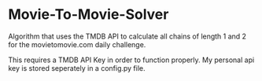 # Movie-To-Movie-Solver
Algorithm that uses the TMDB API to calculate all chains of length 1 and 2 for the movietomovie.com daily challenge.

This requires a TMDB API Key in order to function properly. My personal api key is stored seperately in a config.py file.

